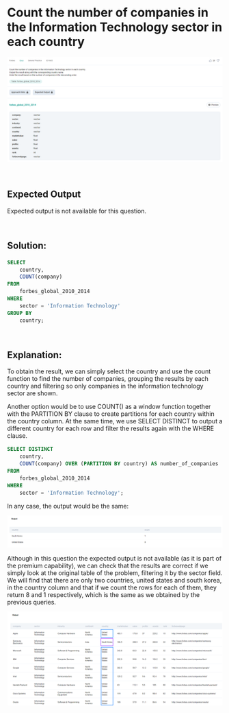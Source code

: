 # Count the number of companies in the Information Technology sector in each country

<div id="header" align="center">
  <img src="https://github.com/MartaCasdelg/StrataScratch-SQL-Challenges/blob/main/Easy/Images/count_number_companies_it_sector_1.png" />
</div>

&nbsp;


## Expected Output

Expected output is not available for this question.

&nbsp;


## Solution:

```sql
SELECT 
    country,
    COUNT(company) 
FROM
    forbes_global_2010_2014
WHERE
    sector = 'Information Technology'
GROUP BY
    country;
```
&nbsp;

## Explanation:

To obtain the result, we can simply select the country and use the count function to find the number of companies, grouping the results by each country and filtering so only companies in the information technology sector are shown.

Another option would be to use COUNT() as a window function together with the PARTITION BY clause to create partitions for each country within the country column. At the same time, we use SELECT DISTINCT to output a different country for each row and filter the results again with the WHERE clause.

```sql
SELECT DISTINCT
    country,
    COUNT(company) OVER (PARTITION BY country) AS number_of_companies
FROM
    forbes_global_2010_2014
WHERE
    sector = 'Information Technology';
```

In any case, the output would be the same:

<div id="header" align="center">
  <img src="https://github.com/MartaCasdelg/StrataScratch-SQL-Challenges/blob/main/Easy/Images/count_number_companies_it_sector_output.png" />
</div>

Although in this question the expected output is not available (as it is part of the premium capability), we can check that the results are correct if we simply look at the original table of the problem, filtering it by the sector field. We will find that there are only two countries, united states and south korea, in the country column and that if we count the rows for each of them, they return 8 and 1 respectively, which is the same as we obtained by the previous queries.

<div id="header" align="center">
  <img src="https://github.com/MartaCasdelg/StrataScratch-SQL-Challenges/blob/main/Easy/Images/count_number_companies_it_sector_output_2.png" />
</div>
